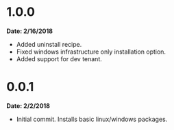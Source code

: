 # 1.0.0
**Date: 2/16/2018**

* Added uninstall recipe.
* Fixed windows infrastructure only installation option.
* Added support for dev tenant.

# 0.0.1
**Date: 2/2/2018**

* Initial commit. Installs basic linux/windows packages.
